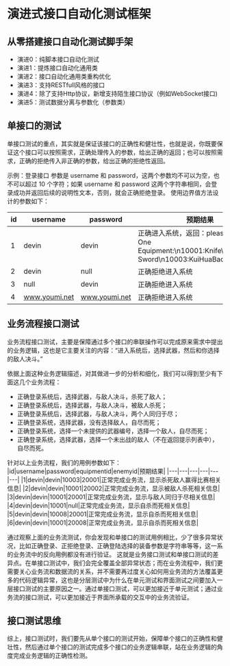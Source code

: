 # 演进式接口自动化测试框架

## 从零搭建接口自动化测试脚手架
- 演进0：纯脚本接口自动化测试
- 演进1：提炼接口自动化通用类
- 演进2：接口自动化通用类重构优化
- 演进3：支持RESTfull风格的接口
- 演进4：除了支持Http协议，新增支持陌生接口协议（例如WebSocket接口)
- 演进5：测试数据分离与参数化（参数类）

## 单接口的测试
单接口测试的重点，其实就是保证该接口的正确性和健壮性，也就是说，你既要保证这个接口可以按照需求，正确处理传入的参数，给出正确的返回；也可以按照需求，正确的拒绝传入非正确的参数，给出正确的拒绝性返回。

示例：登录接口
参数是 username 和 password，这两个参数均不可以为空，也不可以超过 10 个字符；如果 username 和 password 这两个字符串相同，会登录成功并返回后续的说明性文本，否则，就会正确拒绝登录。
使用边界值方法设计的参数如下：

|id|username|password|预期结果|
|---|---|---|---|
|1|devin|devin|正确进入系统，返回：please select One Equipment:\n10001:Knife\n10002:Big Sword\n10003:KuiHuaBaoDian|
|2|devin|null|正确拒绝进入系统|
|3|null|devin|正确拒绝进入系统|
|4|www.youmi.net|www.youmi.net|正确拒绝进入系统|

## 业务流程接口测试
业务流程接口测试，主要是保障通过多个接口的串联操作可以完成原来需求中提出的业务逻辑，这也是它主要关注的内容：“进入系统后，选择武器，然后和你选择的敌人决斗。”

依据上面这种业务逻辑描述，对其做进一步的分析和细化，我们可以得到至少有下面这几个业务流程：
- 正确登录系统后，选择武器，与敌人决斗，杀死了敌人；
- 正确登录系统后，选择武器，与敌人决斗，被敌人杀死；
- 正确登录系统后，选择武器，与敌人决斗，两个人同归于尽；
- 正确登录系统，选择武器，没有选择敌人，自尽而死；
- 正确登录系统，选择一个未提供的武器编号，选择一个敌人，自尽而死；
- 正确登录系统，选择武器，选择一个未出战的敌人（不在返回提示列表中），自尽而死。

针对以上业务流程，我们的用例参数如下：
|id|username|password|equipmentid|enemyid|预期结果|
|---|---|---|---|---|---|
|1|devin|devin|10003|20001|正常完成业务流，显示杀死敌人赢得比赛相关信息|
|2|devin|devin|10001|20002|正常完成业务流，显示被敌人杀死相关信息|
|3|devin|devin|10001|20001|正常完成业务流，显示与敌人同归于尽相关信息|
|4|devin|devin|10001|null|正常完成业务流，显示自杀而死相关信息|
|5|devin|devin|10008|20001|正常完成业务流，显示自杀而死相关信息|
|6|devin|devin|10001|20008|正常完成业务流，显示自杀而死相关信息|

通过观察上面的业务流测试，你会发现和单接口的测试用例相比，少了很多异常状况，比如正确登录、正拒绝登录、正确登陆选择的装备参数是字符串等等，这一系的业务流中的反向用例都没有进行验证。
这就是业务接口测试和单接口测试的差异点。在单接口测试中，我们会完全覆盖全部异常状态；而在业务流程中，我们更需要关心业务流和数据流的关系，并不需要再过度关心如何用业务流的方法覆盖更多的代码逻辑异常，这也是分层测试中为什么在单元测试和界面测试之间要加入一层接口测试的主要原因之一。通过单接口测试，可以更加接近于单元测试；通过业务流的接口测试，可以更加接近于界面所承载的交互中的业务流验证。


## 接口测试思维
综上，接口测试时，我们要先从单个接口的测试开始，保障单个接口的正确性和健壮性，然后通过单个接口的测试完成多个接口的业务逻辑串联，站在业务逻辑的角度完成业务逻辑的正确性检测。